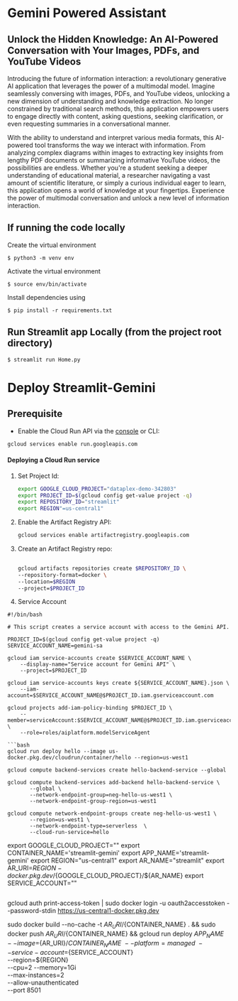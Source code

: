 # Gemini Powered Assistant
## Unlock the Hidden Knowledge: An AI-Powered Conversation with Your Images, PDFs, and YouTube Videos

Introducing the future of information interaction: a revolutionary generative AI application that leverages the power of a multimodal model. Imagine seamlessly conversing with images, PDFs, and YouTube videos, unlocking a new dimension of understanding and knowledge extraction. No longer constrained by traditional search methods, this application empowers users to engage directly with content, asking questions, seeking clarification, or even requesting summaries in a conversational manner.

With the ability to understand and interpret various media formats, this AI-powered tool transforms the way we interact with information. From analyzing complex diagrams within images to extracting key insights from lengthy PDF documents or summarizing informative YouTube videos, the possibilities are endless. Whether you're a student seeking a deeper understanding of educational material, a researcher navigating a vast amount of scientific literature, or simply a curious individual eager to learn, this application opens a world of knowledge at your fingertips. Experience the power of multimodal conversation and unlock a new level of information interaction.

## If running the code locally

Create the virtual environment
```
$ python3 -m venv env
```
Activate the virtual environment
```
$ source env/bin/activate
```
Install dependencies using
```
$ pip install -r requirements.txt
```

## Run Streamlit app Locally (from the project root directory)

```
$ streamlit run Home.py
```

# Deploy Streamlit-Gemini


## Prerequisite

* Enable the Cloud Run API via the [console](https://console.cloud.google.com/apis/library/run.googleapis.com?_ga=2.124941642.1555267850.1615248624-203055525.1615245957) or CLI:

```bash
gcloud services enable run.googleapis.com
```

#### Deploying a Cloud Run service

1. Set Project Id:
    ```bash
    export GOOGLE_CLOUD_PROJECT="dataplex-demo-342803"
    export PROJECT_ID=$(gcloud config get-value project -q)
    export REPOSITORY_ID="streamlit"
    export REGION"=us-central1"
    ```

2. Enable the Artifact Registry API:
    ```bash
    gcloud services enable artifactregistry.googleapis.com
    ```

3. Create an Artifact Registry repo:
    ```bash
       
   gcloud artifacts repositories create $REPOSITORY_ID \
    --repository-format=docker \
    --location=$REGION
   --project=$PROJECT_ID
    ```
4. Service Account
```shell
#!/bin/bash

# This script creates a service account with access to the Gemini API.

PROJECT_ID=$(gcloud config get-value project -q)
SERVICE_ACCOUNT_NAME=gemini-sa

gcloud iam service-accounts create $SERVICE_ACCOUNT_NAME \
    --display-name="Service account for Gemini API" \
    --project=$PROJECT_ID

gcloud iam service-accounts keys create ${SERVICE_ACCOUNT_NAME}.json \
    --iam-account=$SERVICE_ACCOUNT_NAME@$PROJECT_ID.iam.gserviceaccount.com

gcloud projects add-iam-policy-binding $PROJECT_ID \
    --member=serviceAccount:$SERVICE_ACCOUNT_NAME@$PROJECT_ID.iam.gserviceaccount.com \
    --role=roles/aiplatform.modelServiceAgent  

```bash
gcloud run deploy hello --image us-docker.pkg.dev/cloudrun/container/hello --region=us-west1
```

```shell
gcloud compute backend-services create hello-backend-service --global
```

```shell
gcloud compute backend-services add-backend hello-backend-service \
       --global \
       --network-endpoint-group=neg-hello-us-west1 \
       --network-endpoint-group-region=us-west1
```

```shell
gcloud compute network-endpoint-groups create neg-hello-us-west1 \
       --region=us-west1 \
       --network-endpoint-type=serverless  \
       --cloud-run-service=hello
```

export GOOGLE_CLOUD_PROJECT=""
export CONTAINER_NAME='streamlit-gemini'
export APP_NAME='streamlit-gemini'
export REGION="us-central1"
export AR_NAME="streamlit" 
export AR_URI=${REGION}-docker.pkg.dev/${GOOGLE_CLOUD_PROJECT}/${AR_NAME}
export SERVICE_ACCOUNT=""
```
```
gcloud auth print-access-token | sudo docker login -u oauth2accesstoken --password-stdin https://us-central1-docker.pkg.dev

sudo docker build --no-cache -t ${AR_URI}/${CONTAINER_NAME} . && sudo docker push ${AR_URI}/${CONTAINER_NAME} && gcloud run deploy ${APP_NAME} \
--image=${AR_URI}/${CONTAINER_NAME} \
--platform=managed \
--service-account=${SERVICE_ACCOUNT} \
--region=${REGION} \
--cpu=2 --memory=1Gi \
--max-instances=2 \
--allow-unauthenticated \
--port 8501
```
